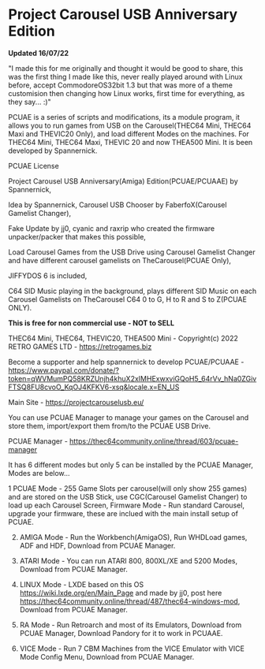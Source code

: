 # Project Carousel USB Anniversary Edition

**Updated 16/07/22**

"I made this for me originally and thought it would be good to share, this was the first thing I made like this, never really played around with Linux before, accept CommodoreOS32bit 1.3 but that was more of a theme customision then changing how Linux works, first time for everything, as they say... :)"

PCUAE is a series of scripts and modifications, its a module program, it allows you to run games from USB on the Carousel(THEC64 Mini, THEC64 Maxi and THEVIC20 Only), and load different Modes on the machines.
For THEC64 Mini, THEC64 Maxi, THEVIC 20 and now THEA500 Mini. It is been developed by Spannernick.

PCUAE License


Project Carousel USB Anniversary(Amiga) Edition(PCUAE/PCUAAE) by Spannernick, 

Idea by Spannernick, Carousel USB Chooser by FaberfoX(Carousel Gamelist Changer), 

Fake Update by jj0, cyanic and raxrip who created the firmware unpacker/packer that makes this possible, 

Load Carousel Games from the USB Drive using Carousel Gamelist Changer and have different carousel gamelists on TheCarousel(PCUAE Only), 

JIFFYDOS 6 is included, 

C64 SID Music playing in the background, plays different SID Music on each Carousel Gamelists on TheCarousel C64 0 to G, H to R and S to Z(PCUAE ONLY).


**This is free for non commercial use - NOT to SELL**

THEC64 Mini, THEC64, THEVIC20, THEA500 Mini - Copyright(c) 2022 RETRO GAMES LTD - https://retrogames.biz

Become a supporter and help spannernick to develop PCUAE/PCUAAE - https://www.paypal.com/donate/?token=qWVMumPQ58KRZUnjh4khuX2xIMHExwxviGQoH5_64rVv_hNa0ZGivFTSQ8FU8cvoO_KqOJ4KFKV6-xsq&locale.x=EN_US

Main Site - https://projectcarouselusb.eu/

You can use PCUAE Manager to manage your games on the Carousel and store them, import/export them from/to the PCUAE USB Drive.

PCUAE Manager - https://thec64community.online/thread/603/pcuae-manager



It has 6 different modes but only 5 can be installed by the PCUAE Manager, Modes are below...


1 PCUAE Mode - 255 Game Slots per carousel(will only show 255 games) and are stored on the USB Stick, use CGC(Carousel Gamelist Changer) to load up each Carousel Screen, Firmware Mode - Run standard Carousel, upgrade your firmware, these are inclued with the main install setup of PCUAE.

2. AMIGA Mode - Run the Workbench(AmigaOS), Run WHDLoad games, ADF and HDF, Download from PCUAE Manager.


3. ATARI Mode - You can run ATARI 800, 800XL/XE and 5200 Modes, Download from PCUAE Manager.


4. LINUX Mode - LXDE based on this OS https://wiki.lxde.org/en/Main_Page and made by jj0, post here https://thec64community.online/thread/487/thec64-windows-mod, Download from PCUAE Manager.


5. RA Mode - Run Retroarch and most of its Emulators, Download from PCUAE Manager, Download Pandory for it to work in PCUAAE.


6. VICE Mode - Run 7 CBM Machines from the VICE Emulator with VICE Mode Config Menu, Download from PCUAE Manager.
